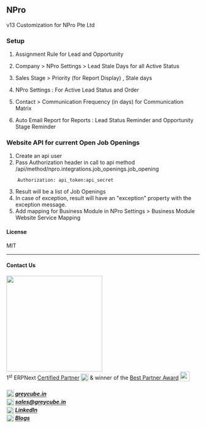 ## NPro
v13
Customization for NPro Pte Ltd
### Setup

1. Assignment Rule for Lead and Opportunity

2. Company > NPro Settings > Lead Stale Days for all Active Status

3. Sales Stage > Priority (for Report Display) , Stale days 

4. NPro Settings : For Active Lead Status and Order 

5. Contact > Communication Frequency (in days) for Communication Matrix

6. Auto Email Report for Reports :  Lead Status Reminder and Opportunity Stage Reminder


### Website API for current Open Job Openings

1. Create an api user
2. Pass Authorization header in call to api method /api/method/npro.integrations.job_openings.job_opening
```
    Authorization: api_token:api_secret
```
3. Result will be a list of Job Openings
4. In case of exception, result will have an "exception" property with the exception message. 
5. Add mapping for Business Module in NPro Settings > Business Module Website Service Mapping
#### License

MIT

<hr>

#### Contact Us  

<a href="https://greycube.in"><img src="https://greycube.in/files/greycube_logo09eade.jpg" width="250" height="auto"></a> <br>
1<sup>st</sup> ERPNext [Certified Partner](https://frappe.io/api/method/frappe.utils.print_format.download_pdf?doctype=Certification&name=PARTCRTF00002&format=Partner%20Certificate&no_letterhead=0&letterhead=Blank&settings=%7B%7D&_lang=en#toolbar=0)
<sub> <img src="https://greycube.in/files/certificate.svg" width="20" height="20"> </sub>
& winner of the [Best Partner Award](https://frappe.io/partners/india/greycube-technologies) <sub> <img src="https://greycube.in/files/award.svg" width="25" height="25"> </sub>

<h5>
<sub><img src="https://greycube.in/files/link.svg" width="20" height="auto"> </sub> <a href="https://greycube.in"> greycube.in</a><br>
<sub><img src="https://greycube.in/files/8665305_envelope_email_icon.svg" width="20" height="18"> </sub> <a href="mailto:sales@greycube.in"> 
 sales@greycube.in</a><br>
<sub><img src="https://greycube.in/files/linkedin1.svg" width="20" height="18"> </sub> <a href="https://www.linkedin.com/company/greycube-technologies"> LinkedIn</a><br>
<sub><img src="https://greycube.in/files/blog.svg" width="20" height="18"> </sub><a href="https://greycube.in/blog"> Blogs</a> </h5>
